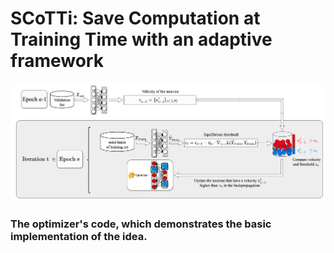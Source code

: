
# SCoTTi: Save Computation at Training Time with an adaptive framework
![process](./Fig/process.png)

### The optimizer's code, which demonstrates the basic implementation of the idea.
